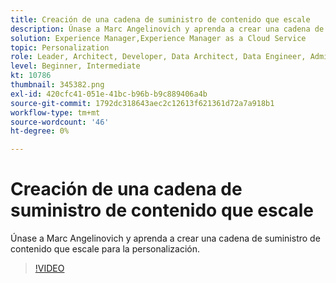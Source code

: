 ```yaml
---
title: Creación de una cadena de suministro de contenido que escale
description: Únase a Marc Angelinovich y aprenda a crear una cadena de suministro de contenido que escale para la personalización.
solution: Experience Manager,Experience Manager as a Cloud Service
topic: Personalization
role: Leader, Architect, Developer, Data Architect, Data Engineer, Admin, User
level: Beginner, Intermediate
kt: 10786
thumbnail: 345382.png
exl-id: 420cfc41-051e-41bc-b96b-b9c889406a4b
source-git-commit: 1792dc318643aec2c12613f621361d72a7a918b1
workflow-type: tm+mt
source-wordcount: '46'
ht-degree: 0%

---
```


# Creación de una cadena de suministro de contenido que escale

Únase a Marc Angelinovich y aprenda a crear una cadena de suministro de contenido que escale para la personalización.

>[!VIDEO](https://video.tv.adobe.com/v/345382/?quality=12&learn=on)
